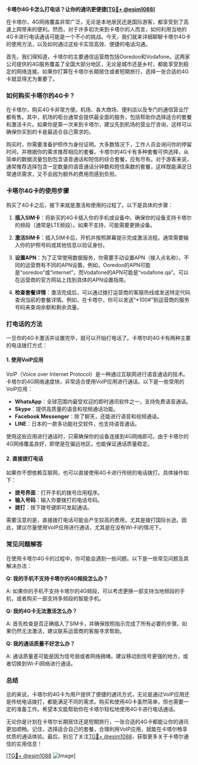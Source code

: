 **卡塔尔4G卡怎么打电话？让你的通讯更便捷[[TG💪+ @esim1088](https://t.me/s/esim1088)]**

在卡塔尔，4G网络覆盖非常广泛，无论是本地居民还是国际游客，都享受到了高速上网带来的便利。然而，对于许多初次来到卡塔尔的人而言，如何利用当地的4G卡进行电话通话可能是一个不小的挑战。今天，我们就来详细聊聊卡塔尔4G卡的使用方法，以及如何通过这些卡实现高效、便捷的电话沟通。

首先，我们得知道，卡塔尔的主要通信运营商包括Ooredoo和Vodafone。这两家公司提供的4G服务覆盖了全国大部分地区，无论是城市还是乡村，都能享受到稳定的网络连接。如果你打算在卡塔尔长期居住或者短期旅行，选择一张合适的4G卡就显得尤为重要了。

### 如何购买卡塔尔的4G卡？

在卡塔尔，购买4G卡非常方便。机场、各大商场、便利店以及专门的通信营业厅都有售。其中，机场的柜台通常会提供最全面的服务，包括帮助你选择适合的套餐和激活卡片。如果你是第一次来到卡塔尔，建议先到机场的营业厅咨询，这样可以确保你买到的卡是最适合自己需求的。

购买时，你需要准备护照作为身份证明。大多数情况下，工作人员会询问你的停留时间，并根据你的需求推荐相应的套餐。卡塔尔的4G卡有多种套餐可供选择，从简单的数据流量包到包含语音通话和短信的综合套餐，应有尽有。对于游客来说，通常推荐选择包含一定数量的语音通话分钟数和短信条数的套餐，这样既能满足日常通讯需求，又不会因为额外的费用而感到负担。

### 卡塔尔4G卡的使用步骤

购买了4G卡之后，接下来就是激活和使用的过程了。以下是具体的步骤：

1. **插入SIM卡**：将新买的4G卡插入你的手机或设备中。确保你的设备支持卡塔尔的频段（通常是LTE频段）。如果不支持，可能需要更换设备。

2. **激活SIM卡**：插入SIM卡后，开机并按照屏幕提示完成激活流程。通常需要输入你的护照号码或其他信息以验证身份。

3. **设置APN**：为了正常使用数据服务，你需要手动设置APN（接入点名称）。不同的运营商有不同的APN设置。例如，Ooredoo的APN可能是“ooredoo”或“internet”，而Vodafone的APN可能是“vodafone.qa”。可以在运营商的官方网站上找到具体的APN设置指南。

4. **检查套餐详情**：激活完成后，可以通过拨打运营商的客服热线或发送特定代码查询当前的套餐详情。例如，在卡塔尔，你可以发送“*100#”到运营商的服务号码来查询余额和剩余流量。

### 打电话的方法

一旦你的4G卡激活并设置完毕，就可以开始打电话了。卡塔尔的4G卡有两种主要的电话拨打方式：

#### 1. 使用VoIP应用

VoIP（Voice over Internet Protocol）是一种通过互联网进行语音通话的技术。卡塔尔的4G网络速度快，非常适合使用VoIP应用进行通话。以下是一些常用的VoIP应用：

- **WhatsApp**：全球范围内最受欢迎的即时通讯软件之一，支持免费语音通话。
- **Skype**：提供高质量的语音和视频通话功能。
- **Facebook Messenger**：除了聊天，还能进行语音和视频通话。
- **LINE**：日本的一款多功能社交软件，也支持语音通话。

使用这些应用进行通话时，只需确保你的设备连接到4G网络即可。由于卡塔尔的4G网络覆盖良好，即使是在偏远地区，也能保证通话质量稳定。

#### 2. 直接拨打电话

如果你不想依赖互联网，也可以直接使用4G卡进行传统的电话拨打。具体操作如下：

- **拨号界面**：打开手机的拨号应用程序。
- **输入号码**：输入你要拨打的电话号码。
- **拨打**：按下拨号键即可发起通话。

需要注意的是，直接拨打电话可能会产生较高的费用，尤其是拨打国际长途。因此，建议尽量使用VoIP应用进行通话，尤其是在没有Wi-Fi的情况下。

### 常见问题解答

在使用卡塔尔4G卡的过程中，你可能会遇到一些问题。以下是一些常见问题及其解决办法：

**Q: 我的手机不支持卡塔尔的4G频段怎么办？**

A: 如果你的手机不支持卡塔尔的4G频段，可以考虑更换一部支持当地频段的手机，或者购买一部支持多频段的智能手机。

**Q: 我的4G卡无法激活怎么办？**

A: 首先检查是否正确插入了SIM卡，并确保按照指示完成了所有必要的步骤。如果仍然无法激活，建议联系运营商的客服寻求帮助。

**Q: 我的通话质量不好怎么办？**

A: 通话质量差可能是因为信号弱或者网络拥堵。建议移动到信号更强的地方，或者切换到Wi-Fi网络进行通话。

### 总结

总的来说，卡塔尔的4G卡为用户提供了便捷的通讯方式，无论是通过VoIP应用还是传统电话拨打，都能满足不同的需求。购买和使用4G卡虽然简单，但也需要一定的准备工作。希望本文能帮助你在卡塔尔轻松地使用4G卡进行电话通话。

无论你是计划在卡塔尔长期居住还是短期旅行，一张合适的4G卡都能让你的通讯更加顺畅。记住，选择适合自己的套餐，合理利用VoIP应用，就能在卡塔尔畅享优质的通话体验。最后，别忘了关注[TG💪+ @esim1088](https://t.me/s/esim1088)，获取更多关于卡塔尔通信的实用信息！

[[TG💪+ @esim1088](https://t.me/s/esim1088) ![Image](https://i.postimg.cc/4NQfJmqS/Snipaste-2025-05-13-00-14-12.png)]